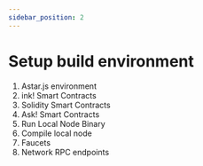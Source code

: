 ```yaml
---
sidebar_position: 2
---
```


# Setup build environment

1. Astar.js environment
2. ink! Smart Contracts
3. Solidity Smart Contracts
4. Ask! Smart Contracts
5. Run Local Node Binary
6. Compile local node
7. Faucets
8. Network RPC endpoints